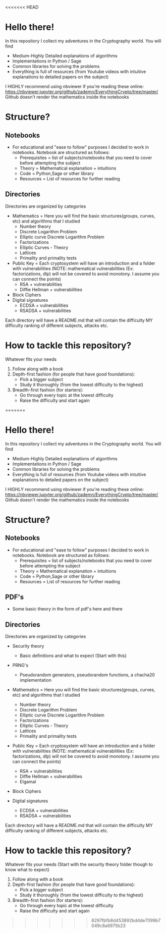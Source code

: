 <<<<<<< HEAD
# Hello there!

In this repository I collect my adventures in the Cryptography world.
You will find
- Medium-Highly Detailed explanations of algorithms
- Implementations in Python / Sage
- Common libraries for solving the problems
- Everything is full of resources (from Youtube videos with intuitive explanations to detailed papers on the subject)

I HIGHLY recommend using nbviewer if you're reading these online: https://nbviewer.jupyter.org/github/zademn/EverythingCrypto/tree/master/  
Github doesn't render the mathematics inside the notebooks

# Structure?

## Notebooks
- For educational and "ease to follow" purposes I decided to work in notebooks. Notebook are structured as follows:
    - Prerequisites = list of subjects/notebooks that you need to cover before attempting the subject
    - Theory = Mathematical explanation + intuitions
    - Code = Python,Sage or other library
    - Resources = List of resources for further reading
    
## Directories

Directories are organized by categories
- Mathematics = Here you will find the basic structures(groups, curves, etc) and algorithms that I studied
    - Number theory
    - Discrete Logarithm Problem 
    - Elliptic curve Discrete Logarithm Problem 
    - Factorizations 
    - Elliptic Curves - Theory
    - Lattices
    - Primality and primality tests
- Public Key = Each cryptosystem will have an introduction and a folder with vulnerabilities (NOTE: mathematical vulnerabilities (Ex: factorizations, dlp) will not be covered to avoid monotony. I assume you can connect the points) 
    - RSA + vulnerabilities
    - Diffie Hellman + vulnerabilities
- Block Ciphers
- Digital signatures
    - ECDSA + vulnerabilities
    - RSADSA + vulnerabilities

Each directory will have a README.md that will contain the difficulty MY difficulty ranking of different subjects, attacks etc.

# How to tackle this repository?
Whatever fits your needs
1. Follow along with a book
2. Depth-first fashion (for people that have good foundations):
    - Pick a bigger subject
    - Study it thoroughly (from the lowest difficulty to the highest)
3. Breadth-first fashion (for starters):
    - Go through every topic at the lowest difficulty
    - Raise the difficulty and start again
    
=======
# Hello there!

In this repository I collect my adventures in the Cryptography world.
You will find
- Medium-Highly Detailed explanations of algorithms
- Implementations in Python / Sage
- Common libraries for solving the problems
- Everything is full of resources (from Youtube videos with intuitive explanations to detailed papers on the subject)

I HIGHLY recommend using nbviewer if you're reading these online: https://nbviewer.jupyter.org/github/zademn/EverythingCrypto/tree/master/  
Github doesn't render the mathematics inside the notebooks

# Structure?

## Notebooks
- For educational and "ease to follow" purposes I decided to work in notebooks. Notebook are structured as follows:
    - Prerequisites = list of subjects/notebooks that you need to cover before attempting the subject
    - Theory = Mathematical explanation + intuitions
    - Code = Python,Sage or other library
    - Resources = List of resources for further reading
 ## PDF's
- Some basic theory in the form of pdf's here and there
    
## Directories

Directories are organized by categories
- Security theory 
    - Basic definitions and what to expect (Start with this)
- PRNG's
    - Pseudorandom generators, pseudorandom functions, a chacha20 implementation
    
- Mathematics = Here you will find the basic structures(groups, curves, etc) and algorithms that I studied
    - Number theory
    - Discrete Logarithm Problem 
    - Elliptic curve Discrete Logarithm Problem 
    - Factorizations 
    - Elliptic Curves - Theory
    - Lattices
    - Primality and primality tests
- Public Key = Each cryptosystem will have an introduction and a folder with vulnerabilities (NOTE: mathematical vulnerabilities (Ex: factorizations, dlp) will not be covered to avoid monotony. I assume you can connect the points) 
    - RSA + vulnerabilities
    - Diffie Hellman + vulnerabilities
    - Elgamal
- Block Ciphers
- Digital signatures
    - ECDSA + vulnerabilities
    - RSADSA + vulnerabilities

Each directory will have a README.md that will contain the difficulty MY difficulty ranking of different subjects, attacks etc.

# How to tackle this repository?
Whatever fits your needs (Start with the security theory folder though to know what to expect)
1. Follow along with a book
2. Depth-first fashion (for people that have good foundations):
    - Pick a bigger subject
    - Study it thoroughly (from the lowest difficulty to the highest)
3. Breadth-first fashion (for starters):
    - Go through every topic at the lowest difficulty
    - Raise the difficulty and start again
    
>>>>>>> 8297fbfb8d453892bddde7099b7049c8a6975b23
